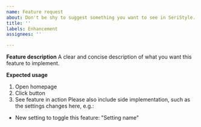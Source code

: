 ```yaml
---
name: Feature request
about: Don't be shy to suggest something you want to see in SeriStyle.
title: ''
labels: Enhancement
assignees: ''

---
```


**Feature description**
A clear and concise description of what you want this feature to implement.

**Expected usage**
1. Open homepage
2. Click button
3. See feature in action
Please also include side implementation, such as the settings changes here, e.g.:
- New setting to toggle this feature: "Setting name"
